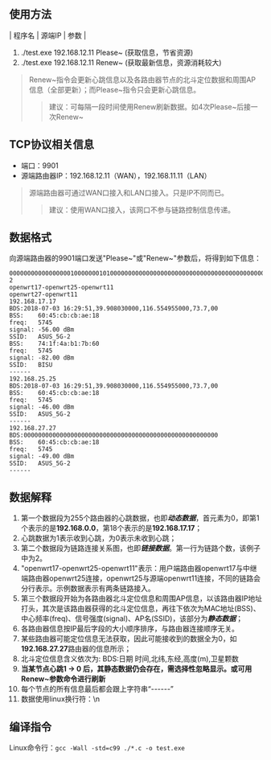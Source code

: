 ## 使用方法
|  程序名  |    源端IP   |   参数  |

1.  ./test.exe 192.168.12.11 Please~ (获取信息，节省资源)
2.  ./test.exe 192.168.12.11 Renew~ (获取最新信息，资源消耗较大)

> Renew~指令会更新心跳信息以及各路由器节点的北斗定位数据和周围AP信息（全部更新）；而Please~指令只会更新心跳信息。
>> 建议：可每隔一段时间使用Renew刷新数据。如4次Please~后接一次Renew~

## TCP协议相关信息
- 端口：9901 
- 源端路由器IP：192.168.12.11（WAN），192.168.11.11（LAN）
> 源端路由器可通过WAN口接入和LAN口接入。只是IP不同而已。
> > 建议：使用WAN口接入，该网口不参与链路控制信息传递。

## 数据格式
 向源端路由器的9901端口发送"Please~"或"Renew~"参数后，将得到如下信息：

    000000000000000001000000010100000000000000000000000000000000000000000000000000000000000000000000000000000000000000000000000000000000000000000000000000000000000000000000000000000000000000000000000000000000000000000000000000000000000000000000000000000000000
	2
	openwrt17-openwrt25-openwrt11
	openwrt27-openwrt11
    192.168.17.17
	BDS:2018-07-03 16:29:51,39.908030000,116.554955000,73.7,00
    BSS:    60:45:cb:cb:ae:18
    freq:   5745
    signal: -56.00 dBm
    SSID:   ASUS_5G-2
    BSS:    74:1f:4a:b1:7b:60
    freq:   5745
    signal: -82.00 dBm
    SSID:   BISU
    ------
    192.168.25.25
	BDS:2018-07-03 16:29:51,39.908030000,116.554955000,73.7,00
    BSS:    60:45:cb:cb:ae:18
    freq:   5745
    signal: -46.00 dBm
    SSID:   ASUS_5G-2
    ------
    192.168.27.27
	BDS:000000000000000000000000000000000000000000000000000000
    BSS:    60:45:cb:cb:ae:18
    freq:   5745
    signal: -49.00 dBm
    SSID:   ASUS_5G-2
    ------


## 数据解释
1. 第一个数据段为255个路由器的心跳数据，也即***动态数据***，首元素为0，即第1个表示的是**192.168.0.0**，第18个表示的是**192.168.17.17**；
2. 心跳数据为1表示收到心跳，为0表示未收到心跳；
3. 第二个数据段为链路连接关系图，也即***链接数据***。第一行为链路个数，该例子中为2。
4. "openwrt17-openwrt25-openwrt11"表示：用户端路由器openwrt17与中继端路由器openwrt25连接，openwrt25与源端openwrt11连接，不同的链路会分行表示。示例数据表示有两条链路接入。
5. 第三个数据段开始为各路由器北斗定位信息和周围AP信息，以该路由器IP地址打头，其次是该路由器获得的北斗定位信息，再往下依次为MAC地址(BSS)、中心频率(freq)、信号强度(signal)、AP名(SSID)，该部分为***静态数据***；
6. 各路由器信息按IP最后字段的大小顺序排序，与路由器连接顺序无关。
7. 某些路由器可能定位信息无法获取，因此可能接收到的数据全为0，如**192.168.27.27**路由器的信息所示；
8. 北斗定位信息含义依次为: BDS:日期 时间,北纬,东经,高度(m),卫星颗数
9. **当某节点心跳1 -> 0 后，其静态数据仍会存在，需选择性忽略显示。或可用Renew~参数命令进行刷新**
10. 每个节点的所有信息最后都会跟上字符串“------”
11. 数据使用linux换行符：\n

## 编译指令
Linux命令行：`gcc -Wall -std=c99 ./*.c -o test.exe`
